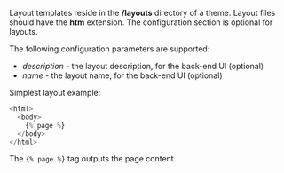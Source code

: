 Layout templates reside in the **/layouts** directory of a theme. Layout files should have the **htm** extension. The configuration section is optional for layouts. 

The following configuration parameters are supported:

- *description* - the layout description, for the back-end UI (optional)
- *name* - the layout name, for the back-end UI (optional)

Simplest layout example:

```php
<html>
  <body>
    {% page %}
  </body>
</html>
```

The `{% page %}` tag outputs the page content.
